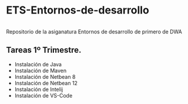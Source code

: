 # ETS-Entornos-de-desarrollo

<div aling="center">
<img src="">
<div>

Repositorio de la asiganatura Entornos de desarrollo de primero de DWA

## Tareas 1º Trimestre. 

- Instalación de Java
- Instalación de Maven
- Instalación de Netbean 8
- Instalación de Netbean 12
- Instalación de Intelij
- Instalación de VS-Code
